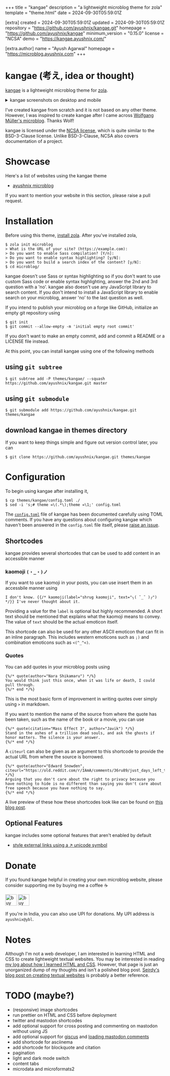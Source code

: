 
+++
title = "kangae"
description = "a lightweight microblog theme for zola"
template = "theme.html"
date = 2024-09-30T05:59:01Z

[extra]
created = 2024-09-30T05:59:01Z
updated = 2024-09-30T05:59:01Z
repository = "https://github.com/ayushnix/kangae.git"
homepage = "https://github.com/ayushnix/kangae"
minimum_version = "0.15.0"
license = "NCSA"
demo = "https://kangae.ayushnix.com/"

[extra.author]
name = "Ayush Agarwal"
homepage = "https://microblog.ayushnix.com"
+++        

# kangae (考え, idea or thought)

[kangae][1] is a lightweight microblog theme for [zola][2].

<details>
  <summary>kangae screenshots on desktop and mobile</summary>

  ![kangae screenshot light mode on desktop](static/images/kangae-desktop-light.webp)
  ![kangae screenshot dark mode on desktop](static/images/kangae-desktop-dark.webp)
  ![kangae screenshot light mode on mobile](static/images/kangae-mobile-light.webp)
  ![kangae screenshot dark mode on mobile](static/images/kangae-mobile-dark.webp)
</details>

I've created kangae from scratch and it is not based on any other theme. However, I was inspired to
create kangae after I came across [Wolfgang Müller's microblog][3]. Thanks Wolf!

kangae is licensed under the [NCSA license][5], which is quite similar to the BSD-3-Clause license.
Unlike BSD-3-Clause, NCSA also covers documentation of a project.

# Showcase

Here's a list of websites using the kangae theme

- [ayushnix microblog][4]

If you want to mention your website in this section, please raise a pull request.

# Installation

Before using this theme, [install zola][6]. After you've installed zola,

```
$ zola init microblog
> What is the URL of your site? (https://example.com):
> Do you want to enable Sass compilation? [Y/n]:
> Do you want to enable syntax highlighting? [y/N]:
> Do you want to build a search index of the content? [y/N]:
$ cd microblog/
```

kangae doesn't use Sass or syntax highlighting so if you don't want to use custom Sass code or
enable syntax highlighting, answer the 2nd and 3rd question with a 'no'. kangae also doesn't use any
JavaScript library to search content. If you don't intend to install a JavaScript library to enable
search on your microblog, answer 'no' to the last question as well.

If you intend to publish your microblog on a forge like GitHub, initialize an empty git repository
using

```
$ git init
$ git commit --allow-empty -m 'initial empty root commit'
```

If you don't want to make an empty commit, add and commit a README or a LICENSE file instead.

At this point, you can install kangae using one of the following methods

## using `git subtree`

```
$ git subtree add -P themes/kangae/ --squash https://github.com/ayushnix/kangae.git master
```

## using `git submodule`

```
$ git submodule add https://github.com/ayushnix/kangae.git themes/kangae
```

## download kangae in themes directory

If you want to keep things simple and figure out version control later, you can

```
$ git clone https://github.com/ayushnix/kangae.git themes/kangae
```

# Configuration

To begin using kangae after installing it,

```
$ cp themes/kangae/config.toml ./
$ sed -i 's;# theme =\(.*\);theme =\1;' config.toml
```

The [`config.toml`][7] file of kangae has been documented carefully using TOML comments. If you have
any questions about configuring kangae which haven't been answered in the `config.toml` file itself,
please [raise an issue][8].

## Shortcodes

kangae provides several shortcodes that can be used to add content in an accessible manner

### kaomoji `(・_・)ノ`

If you want to use kaomoji in your posts, you can use insert them in an accessbile manner using

```
I don't know. {{/* kaomoji(label="shrug kaomoji", text="╮( ˘_˘ )╭") */}} I've never thought about it.
```

Providing a value for the `label` is optional but highly recommended. A short text should be
mentioned that explains what the kaomoji means to convey. The value of `text` should be the actual
emoticon itself.

This shortcode can also be used for any other ASCII emoticon that can fit in an inline paragraph.
This includes western emoticons such as `;)` and combination emoticons such as `<(^_^<)`.

### Quotes

You can add quotes in your microblog posts using

```
{%/* quote(author="Nara Shikamaru") */%}
You would think just this once, when it was life or death, I could pull through.
{%/* end */%}
```

This is the most basic form of improvement in writing quotes over simply using `>` in markdown.

If you want to mention the name of the source from where the quote has been taken, such as the name
of the book or a movie, you can use

```
{%/* quote(citation="Mass Effect 3", author="Javik") */%}
Stand in the ashes of a trillion dead souls, and ask the ghosts if honor matters. The silence is your answer.
{%/* end */%}
```

A `citeurl` can also be given as an argument to this shortcode to provide the actual URL from where
the source is borrowed.

```
{%/* quote(author="Edward Snowden", citeurl="https://old.reddit.com/r/IAmA/comments/36ru89/just_days_left_to_kill_mass_surveillance_under/crglgh2/") */%}
Arguing that you don't care about the right to privacy because you have nothing to hide is no different than saying you don't care about free speech because you have nothing to say.
{%/* end */%}
```

A live preview of these how these shortcodes look like can be found on [this blog post][14].

## Optional Features

kangae includes some optional features that aren't enabled by default

- [style external links using a ↗ unicode symbol][11]

# Donate

If you found kangae helpful in creating your own microblog website, please consider supporting me by
buying me a coffee :coffee:

<a href='https://www.buymeacoffee.com/ayushnix' target='_blank' rel="noopener"><img src='https://cdn.buymeacoffee.com/buttons/default-blue.png' alt='buy ayushnix a coffee at buymeacoffee.com' border='0' height='36'></a>
<a href='https://ko-fi.com/O5O64SQ4C' target='_blank' rel="noopener"><img src='https://cdn.ko-fi.com/cdn/kofi1.png?v=2' alt='buy ayusnix a coffee at ko-fi.com' border='0' height='36'></a>

If you're in India, you can also use UPI for donations. My UPI address is `ayushnix@ybl`.

# Notes

Although I'm not a web developer, I am interested in learning HTML and CSS to create lightweight
textual websites. You may be interested in reading [my log about how I learned HTML and CSS][12].
However, that page is just an unorganized dump of my thoughts and isn't a polished blog post.
[Seirdy's blog post on creating textual websites][13] is probably a better reference.

# TODO (maybe?)

- (responsive) image shortcodes
- run prettier on HTML and CSS before deployment
- twitter and mastodon shortcodes
- add optional support for cross posting and commenting on mastodon without using JS
- add optional support for [giscus][9] and [loading mastodon comments][10]
- add shortcode for asciinema
- add shortcode for blockquote and citation
- pagination
- light and dark mode switch
- content tabs
- microdata and microformats2

[1]: https://kangae.ayushnix.com/
[2]: https://www.getzola.org/
[3]: https://zunzuncito.oriole.systems/
[4]: https://microblog.ayushnix.com
[5]: LICENSE
[6]: https://www.getzola.org/documentation/getting-started/installation/
[7]: config.toml
[8]: https://github.com/ayushnix/kangae/issues/new
[9]: https://giscus.app/
[10]: https://carlschwan.eu/2020/12/29/adding-comments-to-your-static-blog-with-mastodon/
[11]: https://github.com/ayushnix/kangae/blob/master/static/css/style-external-links.css
[12]: https://wiki.ayushnix.com/frontend/creating-a-website/
[13]: https://seirdy.one/2020/11/23/website-best-practices.html
[14]: https://kangae.ayushnix.com/being-shikamaru-102/

        